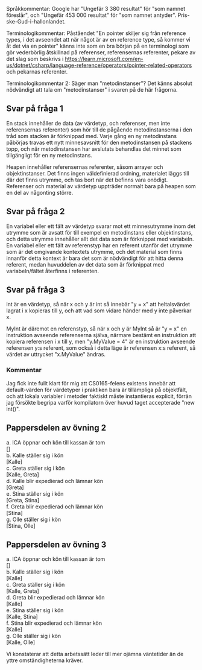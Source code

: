 ﻿Språkkommentar: Google har "Ungefär 3 380 resultat" för "som namnet föreslår", och "Ungefär 453 000 resultat" för "som namnet antyder". Pris-ske-Gud-i-hallonlandet.

Terminologikommentar: Påståendet "En pointer skiljer sig från reference types, i det avseendet att när något är av en reference type, så kommer vi åt det via en pointer" känns inte som en bra början på en terminologi som gör vederbörlig åtskillnad på referenser, referensernas referenter, pekare av det slag som beskrivs i https://learn.microsoft.com/en-us/dotnet/csharp/language-reference/operators/pointer-related-operators och pekarnas referenter.

Terminologikommentar 2: Säger man "metodinstanser"? Det känns absolut nödvändigt att tala om "metodinstanser" i svaren på de här frågorna.

## Svar på fråga 1
En stack innehåller de data (av värdetyp, och referenser, men inte referensernas referenter) som hör till de pågående metodinstanserna i den tråd som stacken är förknippad med. Varje gång en ny metodinstans påbörjas travas ett nytt minnesavsnitt för den metodinstansen på stackens topp, och när metodinstansen har avslutats behandlas det minnet som tillgängligt för en ny metodinstans.

Heapen innehåller referensernas referenter, såsom arrayer och objektinstanser. Det finns ingen väldefinierad ordning, materialet läggs till där det finns utrymme, och tas bort när det befinns vara onödigt. Referenser och material av värdetyp uppträder normalt bara på heapen som en del av någonting större.

## Svar på fråga 2
En variabel eller ett fält av värdetyp svarar mot ett minnesutrymme inom det utrymme som är avsatt för till exempel en metodinstans eller objektinstans, och detta utrymme innehåller allt det data som är förknippat med variabeln. En variabel eller ett fält av referenstyp har en referent utanför det utrymme som är det omgivande kontextets utrymme, och det material som finns innanför detta kontext är bara det som är nödvändigt för att hitta denna referent, medan huvuddelen av det data som är förknippat med variabeln/fältet återfinns i referenten.

## Svar på fråga 3
int är en värdetyp, så när x och y är int så innebär "y = x" att heltalsvärdet lagrat i x kopieras till y, och att vad som vidare händer med y inte påverkar x.

MyInt är däremot en referenstyp, så när x och y är MyInt så är "y = x" en instruktion avseende referenserna själva, närmare bestämt en instruktion att kopiera referensen i x till y, men "y.MyValue = 4" är en instruktion avseende referensen y:s referent, som också i detta läge är referensen x:s referent, så värdet av uttrycket "x.MyValue" ändras.

### Kommentar
Jag fick inte fullt klart för mig att CS0165-felens existens innebär att default-värden för värdetyper i praktiken bara är tillämpliga på objektfält, och att lokala variabler i metoder faktiskt måste instantieras explicit, förrän jag försökte begripa varför kompilatorn över huvud taget accepterade "new int()".

## Pappersdelen av övning 2
a.      ICA öppnar och kön till kassan är tom  
[]  
b.      Kalle ställer sig i kön  
[Kalle]  
c.      Greta ställer sig i kön  
[Kalle, Greta]  
d.      Kalle blir expedierad och lämnar kön  
[Greta]  
e.      Stina ställer sig i kön  
[Greta, Stina]  
f.      Greta blir expedierad och lämnar kön  
[Stina]  
g.      Olle ställer sig i kön  
[Stina, Olle]  

## Pappersdelen av övning 3
a.      ICA öppnar och kön till kassan är tom  
[]  
b.      Kalle ställer sig i kön  
[Kalle]  
c.      Greta ställer sig i kön  
[Kalle, Greta]  
d.      Greta blir expedierad och lämnar kön  
[Kalle]  
e.      Stina ställer sig i kön  
[Kalle, Stina]  
f.      Stina blir expedierad och lämnar kön  
[Kalle]  
g.      Olle ställer sig i kön  
[Kalle, Olle]  

Vi konstaterar att detta arbetssätt leder till mer ojämna väntetider än de yttre omständigheterna kräver.